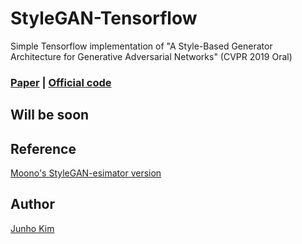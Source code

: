 # StyleGAN-Tensorflow
Simple Tensorflow implementation of "A Style-Based Generator Architecture for Generative Adversarial Networks" (CVPR 2019 Oral)

### [Paper](https://arxiv.org/abs/1812.04948) | [Official code](https://github.com/NVlabs/stylegan)

## Will be soon

## Reference
[Moono's StyleGAN-esimator version](https://github.com/moono/stylegan-reproduced)

## Author
[Junho Kim](http://bit.ly/jhkim_ai)
